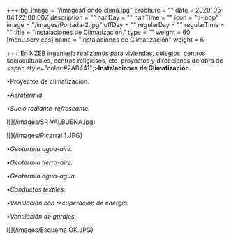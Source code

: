+++
bg_image = "/images/Fondo clima.jpg"
brochure = ""
date = 2020-05-04T22:00:00Z
description = ""
halfDay = ""
halfTime = ""
icon = "ti-loop"
image = "/images/Portada-2.jpg"
offDay = ""
regularDay = ""
regularTime = ""
title = "Instalaciones de Climatización."
type = ""
weight = 60
[menu.services]
name = "Instalaciones de Climatización"
weight = 6

+++
En NZEB ingeniería realizamos para viviendas, colegios, centros socioculturales, centros religiosos, etc. proyectos y direcciones de obra de <span style="color:#2AB441";>**Instalaciones de Climatización**. </span>

•Proyectos de climatización.

•_Aerotermia_

•_Suelo radiante-refrescante._

![](/images/SR VALBUENA.jpg)

![](/images/Picarral 1.JPG)

•_Geotermia agua-aire._

•_Geotermia tierra-aire._

•_Geotermia agua-agua._

•_Conductos textiles._

•_Ventilación con recuperación de energía._

•_Ventilación de garajes._

![](/images/Esquema OK.JPG)